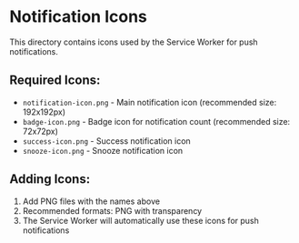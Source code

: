 # Notification Icons

This directory contains icons used by the Service Worker for push notifications.

## Required Icons:
- `notification-icon.png` - Main notification icon (recommended size: 192x192px)
- `badge-icon.png` - Badge icon for notification count (recommended size: 72x72px)
- `success-icon.png` - Success notification icon
- `snooze-icon.png` - Snooze notification icon

## Adding Icons:
1. Add PNG files with the names above
2. Recommended formats: PNG with transparency
3. The Service Worker will automatically use these icons for push notifications